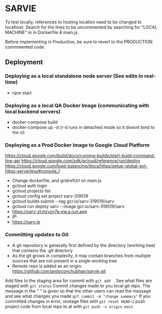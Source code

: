 # SARVIE

To test locally, references to hosting location need to be changed to localhost. Search for the lines to be uncommented by searching for "LOCAL MACHINE" in in Dockerfile & main.js. 

Before implementing in Production, be sure to revert to the PRODUCTION commmented code.

## Deployment

### Deploying as a local standalone node server (See edits in real-time)
* npm start

### Deploying as a local QA Docker Image (communicating with local backend servers)
* docker-compose build
* docker-compose up -d //-d runs in detached mode so it doesnt bind to the cli

### Deploying as a Prod Docker Image to Google Cloud Platform
https://cloud.google.com/build/docs/running-builds/start-build-command-line-api
https://cloud.google.com/sdk/gcloud/reference/run/deploy
https://cloud.google.com/load-balancing/docs/https/setup-global-ext-https-serverless#console_1
* Change dockerfile, and gridrefUrl on main.js
* gcloud auth login
* gcloud projects list
* gcloud config set project sarv-319519
* gcloud builds submit --tag gcr.io/sarv-319519/sarv
* gcloud run deploy sarv --image gcr.io/sarv-319519/sarv
* https://sarv-ztvtzvzn7a-ew.a.run.app
* IP: 
* https://sarv.ie

### Committing updates to Git
* A git repository is generally first defined by the directory (working tree) that contains the .git directory
* As the git grows in complexity, it may contain branches from multiple sources that are not present in a single working tree
* Remote repo is added as an origin: https://github.com/andyconchubhair/sarvie.git

Add files to the staging area for commit with `git add .`
See what files are staged with `git status`
Commit changes made to you local git repo. The message in the " " is given so that the other users can read the message and see what changes you made `git commit -m "change summary"`
If you committed changes in error, unstage files with `git reset HEAD~1`
push project code from local repo to <remote repo> at <branch> with `git push -u origin main`